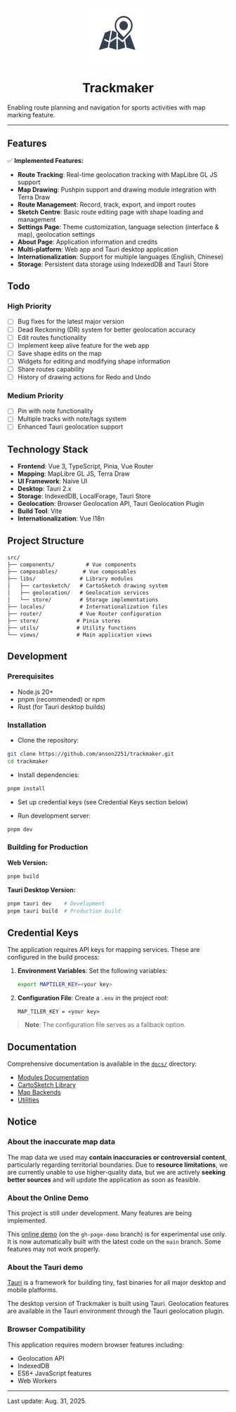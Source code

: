 <div style="text-align: center">
<img src="/public/favicon.svg" width=128 height=128 alt="logo"/>

# Trackmaker

</div>

Enabling route planning and navigation for sports activities with map marking feature.

---

## Features

✅ **Implemented Features:**

- **Route Tracking**: Real-time geolocation tracking with MapLibre GL JS support
- **Map Drawing**: Pushpin support and drawing module integration with Terra Draw
- **Route Management**: Record, track, export, and import routes
- **Sketch Centre**: Basic route editing page with shape loading and management
- **Settings Page**: Theme customization, language selection (interface & map), geolocation settings
- **About Page**: Application information and credits
- **Multi-platform**: Web app and Tauri desktop application
- **Internationalization**: Support for multiple languages (English, Chinese)
- **Storage**: Persistent data storage using IndexedDB and Tauri Store

## Todo

### High Priority

- [ ] Bug fixes for the latest major version
- [ ] Dead Reckoning (DR) system for better geolocation accuracy
- [ ] Edit routes functionality
- [ ] Implement keep alive feature for the web app
- [ ] Save shape edits on the map
- [ ] Widgets for editing and modifying shape information
- [ ] Share routes capability
- [ ] History of drawing actions for Redo and Undo

### Medium Priority

- [ ] Pin with note functionality
- [ ] Multiple tracks with note/tags system
- [ ] Enhanced Tauri geolocation support

## Technology Stack

- **Frontend**: Vue 3, TypeScript, Pinia, Vue Router
- **Mapping**: MapLibre GL JS, Terra Draw
- **UI Framework**: Naive UI
- **Desktop**: Tauri 2.x
- **Storage**: IndexedDB, LocalForage, Tauri Store
- **Geolocation**: Browser Geolocation API, Tauri Geolocation Plugin
- **Build Tool**: Vite
- **Internationalization**: Vue I18n

## Project Structure

```
src/
├── components/          # Vue components
├── composables/        # Vue composables
├── libs/              # Library modules
│   ├── cartosketch/   # CartoSketch drawing system
│   ├── geolocation/   # Geolocation services
│   └── store/         # Storage implementations
├── locales/           # Internationalization files
├── router/            # Vue Router configuration
├── store/            # Pinia stores
├── utils/            # Utility functions
└── views/            # Main application views
```

## Development

### Prerequisites

- Node.js 20+
- pnpm (recommended) or npm
- Rust (for Tauri desktop builds)

### Installation

- Clone the repository:

```bash
git clone https://github.com/anson2251/trackmaker.git
cd trackmaker
```

- Install dependencies:

```bash
pnpm install
```

- Set up credential keys (see Credential Keys section below)

- Run development server:

```bash
pnpm dev
```

### Building for Production

**Web Version:**

```bash
pnpm build
```

**Tauri Desktop Version:**

```bash
pnpm tauri dev    # Development
pnpm tauri build  # Production build
```

## Credential Keys

The application requires API keys for mapping services. These are configured in the build process:

1. **Environment Variables**: Set the following variables:

   ```bash
   export MAPTILER_KEY=<your key>
   ```

2. **Configuration File**: Create a `.env` in the project root:

   ```env
   MAP_TILER_KEY = <your key>
   ```

> **Note**: The configuration file serves as a fallback option.

## Documentation

Comprehensive documentation is available in the [`docs/`](./docs/) directory:

- [Modules Documentation](./docs/modules.md)
- [CartoSketch Library](./docs/libs/cartosketch/)
- [Map Backends](./docs/libs/map-backends/)
- [Utilities](./docs/utils/)

## Notice

### About the inaccurate map data

The map data we used may **contain inaccuracies or controversial content**, particularly regarding territorial boundaries. Due to **resource limitations**, we are currently unable to use higher-quality data, but we are actively **seeking better sources** and will update the application as soon as feasible.

### About the Online Demo

This project is still under development. Many features are being implemented.

This [online demo](https://anson2251.github.io/trackmaker/) (on the `gh-page-demo` branch) is for experimental use only. It is now automatically built with the latest code on the `main` branch. Some features may not work properly.

### About the Tauri demo

[Tauri](https://v2.tauri.app/) is a framework for building tiny, fast binaries for all major desktop and mobile platforms.

The desktop version of Trackmaker is built using Tauri. Geolocation features are available in the Tauri environment through the Tauri geolocation plugin.

### Browser Compatibility

This application requires modern browser features including:

- Geolocation API
- IndexedDB
- ES6+ JavaScript features
- Web Workers

---

Last update: Aug. 31, 2025.
